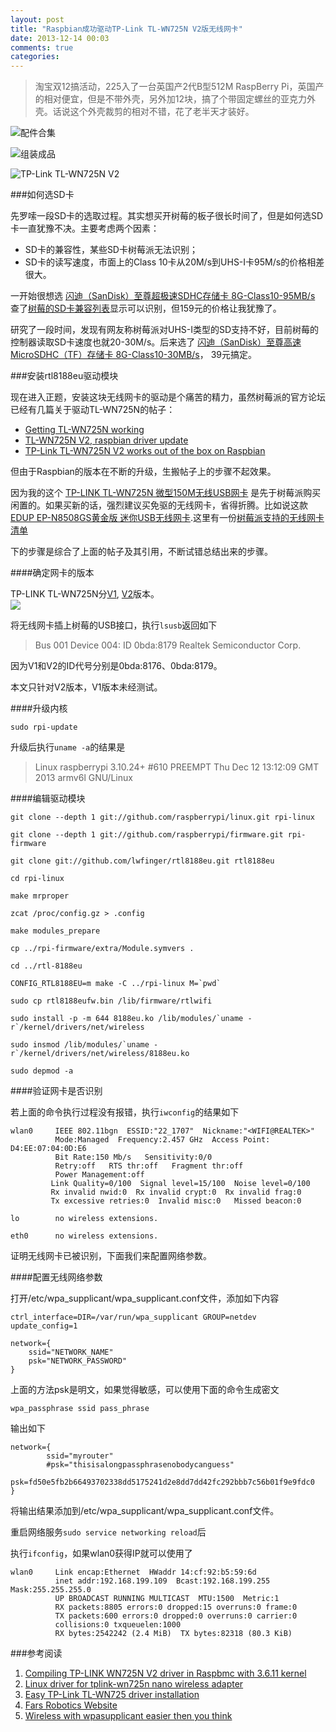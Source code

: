 ```yaml
---
layout: post
title: "Raspbian成功驱动TP-Link TL-WN725N V2版无线网卡"
date: 2013-12-14 00:03
comments: true
categories: 
---
```

>淘宝双12搞活动，225入了一台英国产2代B型512M RaspBerry Pi，英国产的相对便宜，但是不带外壳，另外加12块，搞了个带固定螺丝的亚克力外壳。话说这个外壳裁剪的相对不错，花了老半天才装好。 

![配件合集](/images/post/2013-12-14/4-items.jpg)

![组装成品](/images/post/2013-12-14/raspberry.jpg)

![TP-Link TL-WN725N V2](/images/post/2013-12-14/pi-with-tl-wn725n.jpg)

<!-- more -->

###如何选SD卡

先罗嗦一段SD卡的选取过程。其实想买开树莓的板子很长时间了，但是如何选SD卡一直犹豫不决。主要考虑两个因素：

* SD卡的兼容性，某些SD卡树莓派无法识别；
* SD卡的读写速度，市面上的Class 10卡从20M/s到UHS-I卡95M/s的价格相差很大。

一开始很想选 [闪迪（SanDisk）至尊超极速SDHC存储卡 8G-Class10-95MB/s](http://item.jd.com/530220.html) 查了[树莓的SD卡兼容列表](http://elinux.org/RPi_SD_cards)显示可以识别，但159元的价格让我犹豫了。

研究了一段时间，发现有网友称树莓派对UHS-I类型的SD支持不好，目前树莓的控制器读取SD卡速度也就20-30M/s。后来选了 [闪迪（SanDisk）至尊高速MicroSDHC（TF）存储卡 8G-Class10-30MB/s](http://item.jd.com/679771.html)， 39元搞定。


###安装rtl8188eu驱动模块

现在进入正题，安装这块无线网卡的驱动是个痛苦的精力，虽然树莓派的官方论坛已经有几篇关于驱动TL-WN725N的帖子：

* [Getting TL-WN725N working](http://www.raspberrypi.org/phpBB3/viewtopic.php?f=66&t=55779&sid=946c22c3b95fea0e73539828e33018b1)
* [TL-WN725N V2, raspbian driver update](http://www.raspberrypi.org/phpBB3/viewtopic.php?f=28&t=52932)
* [TP-Link TL-WN725N V2 works out of the box on Raspbian](http://www.raspberrypi.org/phpBB3/viewtopic.php?f=91&t=29752)

但由于Raspbian的版本在不断的升级，生搬帖子上的步骤不起效果。

因为我的这个 [TP-LINK TL-WN725N 微型150M无线USB网卡](http://item.jd.com/618066.html) 是先于树莓派购买闲置的。如果买新的话，强烈建议买免驱的无线网卡，省得折腾。比如说这款 [EDUP EP-N8508GS黄金版 迷你USB无线网卡](http://item.jd.com/509932.html).这里有一份[树莓派支持的无线网卡清单](http://elinux.org/RPi_USB_Wi-Fi_Adapters)

下的步骤是综合了上面的帖子及其引用，不断试错总结出来的步骤。

####确定网卡的版本

TP-LINK TL-WN725N分[V1](http://wikidevi.com/wiki/TP-LINK_TL-WN725N_v1), [V2](http://wikidevi.com/wiki/TP-LINK_TL-WN725N_v2)版本。   
![](/images/post/2013-12-14/tl-wn725n.jpg)

将无线网卡插上树莓的USB接口，执行`lsusb`返回如下
>Bus 001 Device 004: ID 0bda:8179 Realtek Semiconductor Corp.

因为V1和V2的ID代号分别是0bda:8176、0bda:8179。

本文只针对V2版本，V1版本未经测试。

####升级内核

	sudo rpi-update
	
升级后执行`uname -a`的结果是
>Linux raspberrypi 3.10.24+ #610 PREEMPT Thu Dec 12 13:12:09 GMT 2013 armv6l GNU/Linux

####编辑驱动模块

	git clone --depth 1 git://github.com/raspberrypi/linux.git rpi-linux

	git clone --depth 1 git://github.com/raspberrypi/firmware.git rpi-firmware

	git clone git://github.com/lwfinger/rtl8188eu.git rtl8188eu
	
	cd rpi-linux

	make mrproper
	
	zcat /proc/config.gz > .config
	
	make modules_prepare
	
	cp ../rpi-firmware/extra/Module.symvers .
	
	cd ../rtl-8188eu
	
	CONFIG_RTL8188EU=m make -C ../rpi-linux M=`pwd`
	
	sudo cp rtl8188eufw.bin /lib/firmware/rtlwifi
	
	sudo install -p -m 644 8188eu.ko /lib/modules/`uname -r`/kernel/drivers/net/wireless
	
	sudo insmod /lib/modules/`uname -r`/kernel/drivers/net/wireless/8188eu.ko
	
	sudo depmod -a
	
####验证网卡是否识别

若上面的命令执行过程没有报错，执行`iwconfig`的结果如下

	wlan0     IEEE 802.11bgn  ESSID:"22_1707"  Nickname:"<WIFI@REALTEK>"
	          Mode:Managed  Frequency:2.457 GHz  Access Point: D4:EE:07:04:0D:E6
	          Bit Rate:150 Mb/s   Sensitivity:0/0
	          Retry:off   RTS thr:off   Fragment thr:off
	          Power Management:off
 	         Link Quality=0/100  Signal level=15/100  Noise level=0/100
 	         Rx invalid nwid:0  Rx invalid crypt:0  Rx invalid frag:0
 	         Tx excessive retries:0  Invalid misc:0   Missed beacon:0
	
	lo        no wireless extensions.
	
	eth0      no wireless extensions.

证明无线网卡已被识别，下面我们来配置网络参数。

####配置无线网络参数
	
打开/etc/wpa_supplicant/wpa_supplicant.conf文件，添加如下内容

	ctrl_interface=DIR=/var/run/wpa_supplicant GROUP=netdev
	update_config=1

	network={
        ssid="NETWORK_NAME"
        psk="NETWORK_PASSWORD"
	}
	
上面的方法psk是明文，如果觉得敏感，可以使用下面的命令生成密文

	wpa_passphrase ssid pass_phrase
	
输出如下

	network={
	        ssid="myrouter"
	        #psk="thisisalongpassphrasenobodycanguess"
	        psk=fd50e5fb2b66493702338dd5175241d2e8dd7dd42fc292bbb7c56b01f9e9fdc0
	}
将输出结果添加到/etc/wpa_supplicant/wpa_supplicant.conf文件。
	
	
重启网络服务`sudo service networking reload`后

执行`ifconfig`，如果wlan0获得IP就可以使用了

	wlan0     Link encap:Ethernet  HWaddr 14:cf:92:b5:59:6d
	          inet addr:192.168.199.109  Bcast:192.168.199.255  Mask:255.255.255.0
	          UP BROADCAST RUNNING MULTICAST  MTU:1500  Metric:1
	          RX packets:8805 errors:0 dropped:15 overruns:0 frame:0
	          TX packets:600 errors:0 dropped:0 overruns:0 carrier:0
	 	      collisions:0 txqueuelen:1000
	          RX bytes:2542242 (2.4 MiB)  TX bytes:82318 (80.3 KiB)

###参考阅读
1. [Compiling TP-LINK WN725N V2 driver in Raspbmc with 3.6.11 kernel](http://smhaziq.blogspot.co.at/2013/06/compiling-tp-link-wn725n-v2-driver-in.html)
2. [Linux driver for tplink-wn725n nano wireless adapter](https://github.com/liwei/rpi-rtl8188eu)
3. [Easy TP-Link TL-WN725 driver installation](http://blog.pi3g.com/2013/10/easy-tp-link-tl-wn725-driver-installation/)
4. [Fars Robotics Website](http://www.fars-robotics.net/)
5. [Wireless with wpasupplicant easier then you think](http://undiff.com/2008/08/wireless-with-wpa_supplicant-easier-then-you-think/)
